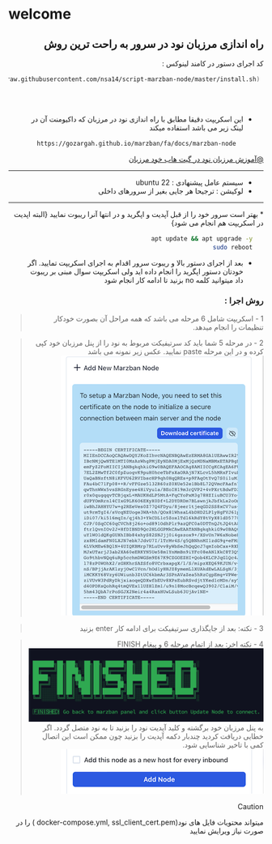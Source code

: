 # welcome
<div dir="rtl">
<h2>
راه اندازی مرزبان نود در سرور به راحت ترین روش
</h2>

 کد اجرای دستور در کامند لینوکس :

   ```sh 
    bash <(curl -fsSL https://raw.githubusercontent.com/nsa14/script-marzban-node/master/install.sh)
   ```

   <br>
   <br>
   
* این اسکریپت دقیقا مطابق با راه اندازی نود در مرزبان که داکیومنت آن در لینک زیر می باشد استفاده میکند

   ```sh
     https://gozargah.github.io/marzban/fa/docs/marzban-node
  ```

[@آموزش مرزبان نود در گیت هاب خود مرزبان](https://gozargah.github.io/marzban/fa/docs/marzban-node)
<hr>


* سیستم عامل پیشنهادی : ubuntu 22
* لوکیشن : ترجیحا هر جایی بغیر از سرورهای داخلی

<hr>
 * بهتر است سرور خود را از قبل آپدیت و اپگرید و در انتها آنرا ریبوت نمایید
{البته اپدیت در اسکریپت هم انجام می شود}

   ```sh
      apt update && apt upgrade -y
      sudo reboot
   ```


 * بعد از اجرای دستور بالا و ریبوت سرور اقدام به اجرای اسکریپت تمایید. اگر خودتان دستور اپگرید را انجام داده اید ولی 
   اسکریپت سوال مبنی بر ریبوت داد میتوانید کلمه no بزنید تا ادامه کار انجام شود


### روش اجرا :
>1 -  اسکریپت شامل 6 مرحله می باشد که همه مراحل آن بصورت خودکار تنظیمات را انجام میدهد.

>2 -  در مرحله 5 شما باید کد سرتیفیکت مربوط به نود را از پنل مرزبان خود کپی کرده و در این مرحله paste نمایید. عکس 
> زیر نمونه می باشد
> ![certificate_panel.png](certificate_panel.png)

>3 -  نکته: بعد از جایگذاری سرتیفیکت برای ادامه کار enter بزنید


>4 -  نکته اخر: بعد از اتمام مرحله 6 و پیغام FINISH
> ![finished.png](finished.png)
به پنل مرزبان خود برگشته و کلید آپدیت نود را بزنید تا به نود متصل گردد. اگر خطایی دریافت کردید چندبار دکمه آپدیت 
را بزنید چون ممکن است این اتصال کمی با تاخیر شناسایی شود.
> ![buttonUpdate.png](buttonUpdate.png)


> [!CAUTION]
> میتواند محتویات فایل های نود(docker-compose.yml, ssl_client_cert.pem ) را در صورت نیاز ویرایش نمایید


</div>
